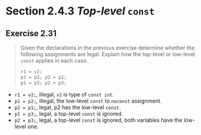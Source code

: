 # Section 2.4.3 _Top-level_ `const`

## Exercise 2.31

> Given the declarations in the previous exercise determine whether the following assignments are legal. Explain how the top-level or low-level `const` applies in each case.
>
> ```cpp
> r1 = v2;
> p1 = p2; p2 = p1;
> p1 = p3; p2 = p3;
> ```

- `r1 = v2;`, illegal, `v2` is type of `const int`.
- `p1 = p2;`, illegal, the low-level `const` to `noconst` assignment.
- `p2 = p1;`, legal, p2 has the low-level `const`.
- `p1 = p3;`, legal, a top-level `const` is ignored.
- `p2 = p3;`, legal, a top-level `const` is ignored, both variables have the low-level one.
